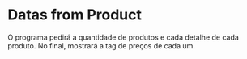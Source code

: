 # Datas from Product

O programa pedirá a quantidade de produtos e cada detalhe de cada produto. No final, mostrará a tag de preços de cada um.

